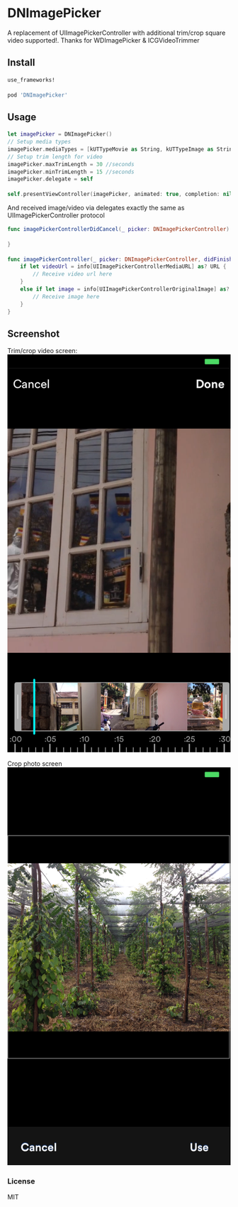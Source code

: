 # DNImagePicker
A replacement of UIImagePickerController with additional trim/crop square video supported!. 
Thanks for WDImagePicker & ICGVideoTrimmer

## Install

```ruby
use_frameworks!

pod 'DNImagePicker'
```
## Usage

```swift
let imagePicker = DNImagePicker()
// Setup media types
imagePicker.mediaTypes = [kUTTypeMovie as String, kUTTypeImage as String]
// Setup trim length for video
imagePicker.maxTrimLength = 30 //seconds
imagePicker.minTrimLength = 15 //seconds
imagePicker.delegate = self

self.presentViewController(imagePicker, animated: true, completion: nil)
```

And received image/video via delegates exactly the same as UIImagePickerController protocol

```swift
func imagePickerControllerDidCancel(_ picker: DNImagePickerController) {
    
}

func imagePickerController(_ picker: DNImagePickerController, didFinishPickingMediaWithInfo info: [String : Any]) {
    if let videoUrl = info[UIImagePickerControllerMediaURL] as? URL {
        // Receive video url here
    }
    else if let image = info[UIImagePickerControllerOriginalImage] as? UIImage {
        // Receive image here
    }
}
```

## Screenshot

Trim/crop video screen:
![Sample Crop Image](https://raw.githubusercontent.com/ducn/DNImagePicker/master/crop-video.png)

Crop photo screen
![Sample Crop Video](https://raw.githubusercontent.com/ducn/DNImagePicker/master/crop-photo.png)

### License
MIT
